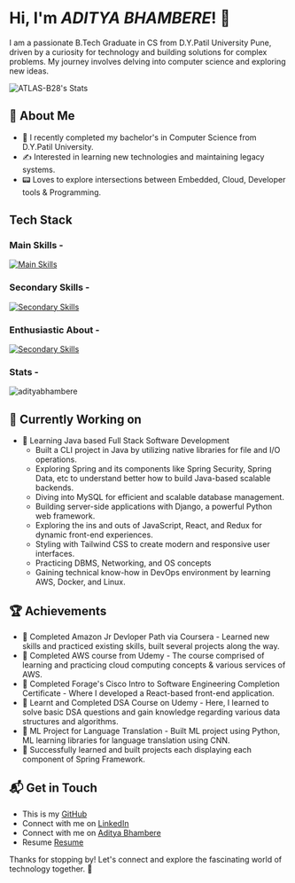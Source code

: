 # Hi, I'm ***ADITYA BHAMBERE***! 👋

I am a passionate B.Tech Graduate in CS from D.Y.Patil University Pune, driven by a curiosity for technology and building solutions for complex problems. My journey involves delving into computer science and exploring new ideas.

![ATLAS-B28's Stats](https://github-readme-stats.vercel.app/api?username=ATLAS-B28&theme=vue-dark&show_icons=true&hide_border=true&count_private=true)

## 🚀 About Me

- 🔭 I recently completed my bachelor's in Computer Science from D.Y.Patil University.
- ✍️ Interested in learning new technologies and maintaining legacy systems.
- 📟 Loves to explore intersections between Embedded, Cloud, Developer tools & Programming.  

## Tech Stack
### Main Skills -
[![Main Skills](https://skillicons.dev/icons?i=java,spring,js,mysql,mongodb,git)](https://skillicons.dev)
### Secondary Skills -
[![Secondary Skills](https://skillicons.dev/icons?i=docker,aws,angular,maven,postman,rabbitmq,py,cpp,ubuntu)](https://skillicons.dev)
### Enthusiastic About - 
[![Secondary Skills](https://skillicons.dev/icons?i=go,kotlin,scala,rust,elixir,lua,zig)](https://skillicons.dev)

### Stats -
<p><img src="https://github-readme-stats.vercel.app/api/top-langs?username=ATLAS-B28&show_icons=true&locale=en&layout=compact" alt="adityabhambere" /></p>

## 🔭 Currently Working on

- 🚀 Learning Java based Full Stack Software Development
  - Built a CLI project in Java by utilizing native libraries for file and I/O operations. 
  - Exploring Spring and its components like Spring Security, Spring Data, etc to understand better how to build
    Java-based scalable backends.
  - Diving into MySQL for efficient and scalable database management.
  - Building server-side applications with Django, a powerful Python web framework.
  - Exploring the ins and outs of JavaScript, React, and Redux for dynamic front-end experiences.
  - Styling with Tailwind CSS to create modern and responsive user interfaces.
  - Practicing DBMS, Networking, and OS concepts
  - Gaining technical know-how in DevOps environment by learning AWS, Docker, and Linux.

 ## 🏆 Achievements
- 🌟 Completed Amazon Jr Devloper Path via Coursera - Learned new skills and practiced existing skills, built several projects along the way.
- 🌟 Completed AWS course from Udemy - The course comprised of learning and practicing cloud computing concepts & various services of AWS. 
- 🌟 Completed Forage's Cisco Intro to Software Engineering Completion Certificate - Where I developed a React-based front-end application.
- 🌟 Learnt and Completed DSA Course on Udemy - Here, I learned to solve basic DSA questions and gain knowledge regarding various data structures and algorithms.
- 🌟 ML Project for Language Translation - Built ML project using Python, ML learning libraries for language translation using CNN.
- 🌟 Successfully learned and built projects each displaying each component of Spring Framework.


## 📬 Get in Touch

- This is my [GitHub](https://github.com/ATLAS-B28)
- Connect with me on [LinkedIn](https://www.linkedin.com/in/aditya-bhambere-7a96a9225/)
- Connect with me on [Aditya Bhambere](https://adityabhambere.notion.site/Aditya-Bhambere-a006a7eff5824a8eb46b2f4a9441bff7)
- Resume [Resume](https://adityabhambere.notion.site/Resume-c1afca17620444bb88101d91e997b8f6)

Thanks for stopping by! Let's connect and explore the fascinating world of technology together. 🚀



<!--

Here are some ideas to get you started:

- 🔭 I’m currently working on ...
- 🌱 I’m currently learning ...
- 👯 I’m looking to collaborate on ...
- 🤔 I’m looking for help with ...
- 💬 Ask me about ...
- 📫 How to reach me: ...
- 😄 Pronouns: ...
- ⚡ Fun fact: ...
--!>
